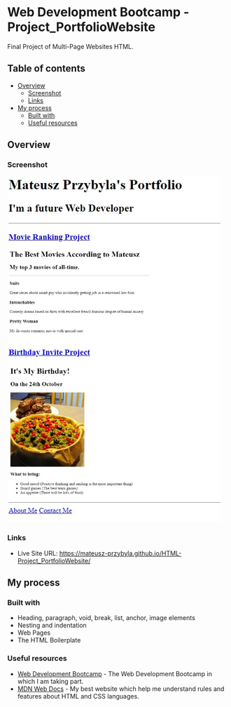 # Web Development Bootcamp - Project_PortfolioWebsite

Final Project of Multi-Page Websites HTML.

## Table of contents

- [Overview](#overview)
  - [Screenshot](#screenshot)
  - [Links](#links)
- [My process](#my-process)
  - [Built with](#built-with)
  - [Useful resources](#useful-resources)

## Overview

### Screenshot

![](./screenshot.jpg)

### Links

- Live Site URL: https://mateusz-przybyla.github.io/HTML-Project_PortfolioWebsite/

## My process

### Built with

- Heading, paragraph, void, break, list, anchor, image elements
- Nesting and indentation
- Web Pages
- The HTML Boilerplate

### Useful resources

- [Web Development Bootcamp](https://www.udemy.com/course/the-complete-web-development-bootcamp/?couponCode=KEEPLEARNING) - The Web Development Bootcamp in which I am taking part.
- [MDN Web Docs](https://developer.mozilla.org/en-US/) - My best website which help me understand rules and features about HTML and CSS languages.
